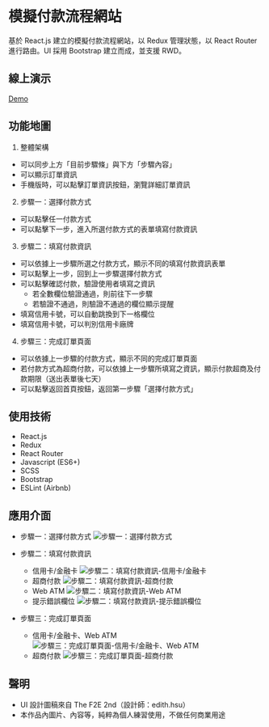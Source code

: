 # 模擬付款流程網站
基於 React.js 建立的模擬付款流程網站，以 Redux 管理狀態，以 React Router 進行路由。UI 採用 Bootstrap 建立而成，並支援 RWD。

## 線上演示
[Demo](https://ycjoyce.github.io/payment/)

## 功能地圖
1. 整體架構
- 可以同步上方「目前步驟條」與下方「步驟內容」
- 可以顯示訂單資訊
- 手機版時，可以點擊訂單資訊按鈕，瀏覽詳細訂單資訊

2. 步驟一：選擇付款方式
- 可以點擊任一付款方式
- 可以點擊下一步，進入所選付款方式的表單填寫付款資訊

3. 步驟二：填寫付款資訊
- 可以依據上一步驟所選之付款方式，顯示不同的填寫付款資訊表單
- 可以點擊上一步，回到上一步驟選擇付款方式
- 可以點擊確認付款，驗證使用者填寫之資訊
    - 若全數欄位驗證通過，則前往下一步驟
    - 若驗證不通過，則驗證不通過的欄位顯示提醒
- 填寫信用卡號，可以自動跳換到下一格欄位
- 填寫信用卡號，可以判別信用卡廠牌

4. 步驟三：完成訂單頁面
- 可以依據上一步驟的付款方式，顯示不同的完成訂單頁面
- 若付款方式為超商付款，可以依據上一步驟所填寫之資訊，顯示付款超商及付款期限（送出表單後七天）
- 可以點擊返回首頁按鈕，返回第一步驟「選擇付款方式」

## 使用技術
- React.js
- Redux
- React Router
- Javascript (ES6+)
- SCSS
- Bootstrap
- ESLint (Airbnb)

## 應用介面
- 步驟一：選擇付款方式
![步驟一：選擇付款方式](https://i.imgur.com/z9uWkdL.png)

- 步驟二：填寫付款資訊
    - 信用卡/金融卡
![步驟二：填寫付款資訊-信用卡/金融卡](https://i.imgur.com/5g4JhRx.png)
    - 超商付款
![步驟二：填寫付款資訊-超商付款](https://i.imgur.com/PuO5kr3.png)
    - Web ATM
![步驟二：填寫付款資訊-Web ATM](https://i.imgur.com/7NNf04P.png)
    - 提示錯誤欄位
![步驟二：填寫付款資訊-提示錯誤欄位](https://i.imgur.com/DkZfglL.png)

- 步驟三：完成訂單頁面
    - 信用卡/金融卡、Web ATM
![步驟三：完成訂單頁面-信用卡/金融卡、Web ATM](https://i.imgur.com/cbGBTLm.png)
    - 超商付款
![步驟三：完成訂單頁面-超商付款](https://i.imgur.com/u4JCT2k.png)

## 聲明
- UI 設計圖稿來自 The F2E 2nd（設計師：edith.hsu）
- 本作品內圖片、內容等，純粹為個人練習使用，不做任何商業用途

